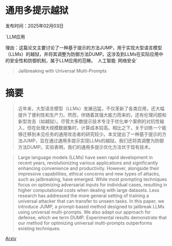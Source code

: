 # 通用多提示越狱

发布时间：2025年02月03日

`LLM应用

理由：这篇论文主要讨论了一种基于提示的方法JUMP，用于实现大型语言模型（LLMs）的越狱，并将其调整为防御方法DUMP。这涉及到LLMs在实际应用中的安全性和防御机制，属于LLM应用的范畴。` `人工智能` `网络安全`

> Jailbreaking with Universal Multi-Prompts

# 摘要

> 近年来，大型语言模型（LLMs）发展迅猛，不仅革新了各类应用，还大幅提升了便利性和生产力。然而，伴随着其强大能力而来的，还有伦理问题和新型攻击（如越狱）。尽管大多数提示技术专注于优化单个案例的对抗性输入，但在处理大规模数据集时，计算成本较高。相比之下，关于训练一个能够迁移到未见任务的通用攻击者的研究较少。本文提出了一种基于提示的方法JUMP，旨在通过通用多提示实现LLMs的越狱。我们还将其调整为防御方法DUMP。实验表明，我们的通用多提示优化方法优于现有技术。

> Large language models (LLMs) have seen rapid development in recent years, revolutionizing various applications and significantly enhancing convenience and productivity. However, alongside their impressive capabilities, ethical concerns and new types of attacks, such as jailbreaking, have emerged. While most prompting techniques focus on optimizing adversarial inputs for individual cases, resulting in higher computational costs when dealing with large datasets. Less research has addressed the more general setting of training a universal attacker that can transfer to unseen tasks. In this paper, we introduce JUMP, a prompt-based method designed to jailbreak LLMs using universal multi-prompts. We also adapt our approach for defense, which we term DUMP. Experimental results demonstrate that our method for optimizing universal multi-prompts outperforms existing techniques.

[Arxiv](https://arxiv.org/abs/2502.01154)